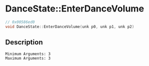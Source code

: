 # DanceState::EnterDanceVolume
```c
// 0x00586ed0
void DanceState::EnterDanceVolume(unk p0, unk p1, unk p2)
```
## Description
```
Minimum Arguments: 3
Maximum Arguments: 3
```

